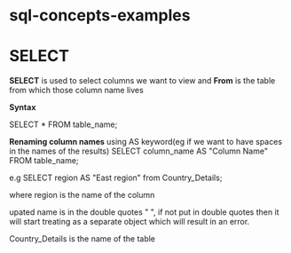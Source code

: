 # sql-concepts-examples

# SELECT

**SELECT** is used to select columns we want to view and **From** is the table from which those column name lives

**Syntax**

SELECT * FROM table_name;

**Renaming column names** using AS keyword(eg if we want to have spaces in the names of the results)
SELECT column_name AS "Column Name"
  FROM table_name;

  e.g SELECT region AS "East region" from Country_Details;

  where 
  region is the name of the column

  upated name is in the double quotes " ", if not put in double quotes then it will start treating as a separate object which will result in an error.

  Country_Details is the name of the table
  
